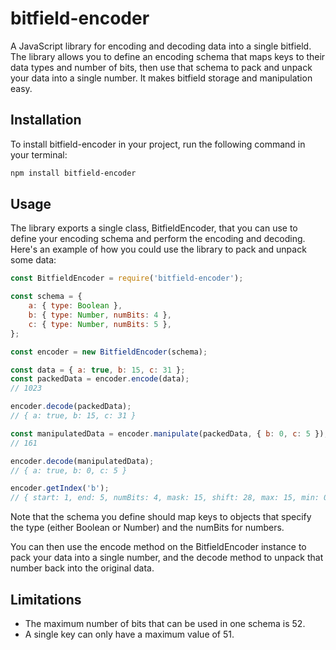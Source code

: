 # bitfield-encoder

A JavaScript library for encoding and decoding data into a single bitfield. The library allows you to define an encoding schema that maps keys to their data types and number of bits, then use that schema to pack and unpack your data into a single number. It makes bitfield storage and manipulation easy.

## Installation

To install bitfield-encoder in your project, run the following command in your terminal:

```bash
npm install bitfield-encoder
```

## Usage

The library exports a single class, BitfieldEncoder, that you can use to define your encoding schema and perform the encoding and decoding. Here's an example of how you could use the library to pack and unpack some data:

```javascript
const BitfieldEncoder = require('bitfield-encoder');

const schema = {
	a: { type: Boolean },
	b: { type: Number, numBits: 4 },
	c: { type: Number, numBits: 5 },
};

const encoder = new BitfieldEncoder(schema);

const data = { a: true, b: 15, c: 31 };
const packedData = encoder.encode(data);
// 1023

encoder.decode(packedData);
// { a: true, b: 15, c: 31 }

const manipulatedData = encoder.manipulate(packedData, { b: 0, c: 5 });
// 161

encoder.decode(manipulatedData);
// { a: true, b: 0, c: 5 }

encoder.getIndex('b');
// { start: 1, end: 5, numBits: 4, mask: 15, shift: 28, max: 15, min: 0, type: Number }
```

Note that the schema you define should map keys to objects that specify the type (either Boolean or Number) and the numBits for numbers.

You can then use the encode method on the BitfieldEncoder instance to pack your data into a single number, and the decode method to unpack that number back into the original data.

## Limitations

- The maximum number of bits that can be used in one schema is 52.
- A single key can only have a maximum value of 51.
